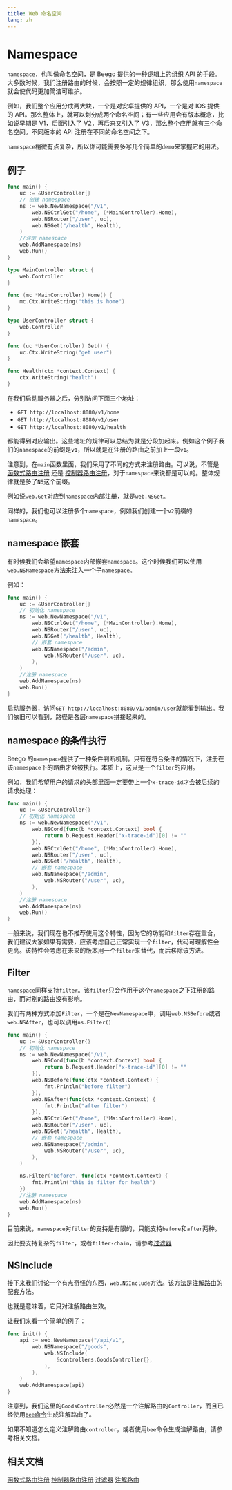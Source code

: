 ```yaml
---
title: Web 命名空间
lang: zh
---
```


# Namespace

`namespace`，也叫做命名空间，是 Beego 提供的一种逻辑上的组织 API 的手段。 大多数时候，我们注册路由的时候，会按照一定的规律组织，那么使用`namespace`就会使代码更加简洁可维护。

例如，我们整个应用分成两大块，一个是对安卓提供的 API，一个是对 IOS 提供的 API。那么整体上，就可以划分成两个命名空间；有一些应用会有版本概念，比如说早期是 V1，后面引入了 V2，再后来又引入了 V3，那么整个应用就有三个命名空间。不同版本的 API 注册在不同的命名空间之下。

`namespace`稍微有点复杂，所以你可能需要多写几个简单的`demo`来掌握它的用法。

## 例子

```go
func main() {
	uc := &UserController{}
	// 创建 namespace
	ns := web.NewNamespace("/v1",
		web.NSCtrlGet("/home", (*MainController).Home),
		web.NSRouter("/user", uc),
		web.NSGet("/health", Health),
	)
	//注册 namespace
	web.AddNamespace(ns)
	web.Run()
}

type MainController struct {
	web.Controller
}

func (mc *MainController) Home() {
	mc.Ctx.WriteString("this is home")
}

type UserController struct {
	web.Controller
}

func (uc *UserController) Get() {
	uc.Ctx.WriteString("get user")
}

func Health(ctx *context.Context) {
	ctx.WriteString("health")
}
```

在我们启动服务器之后，分别访问下面三个地址：

- `GET http://localhost:8080/v1/home`
- `GET http://localhost:8080/v1/user`
- `GET http://localhost:8080/v1/health`

都能得到对应输出。这些地址的规律可以总结为就是分段加起来。例如这个例子我们的`namespace`的前缀是`v1`，所以就是在注册的路由之前加上一段`v1`。

注意到，在`main`函数里面，我们采用了不同的方式来注册路由。可以说，不管是[函数式路由注册](router/functional_style/README.md) 还是 [控制器路由注册](router/ctrl_style/README.md)，对于`namespace`来说都是可以的。整体规律就是多了`NS`这个前缀。

例如说`web.Get`对应到`namespace`内部注册，就是`web.NSGet`。

同样的，我们也可以注册多个`namespace`，例如我们创建一个`v2`前缀的`namespace`。

## namespace 嵌套

有时候我们会希望`namespace`内部嵌套`namespace`。这个时候我们可以使用`web.NSNamespace`方法来注入一个子`namespace`。

例如：

```go
func main() {
	uc := &UserController{}
	// 初始化 namespace
	ns := web.NewNamespace("/v1",
		web.NSCtrlGet("/home", (*MainController).Home),
		web.NSRouter("/user", uc),
		web.NSGet("/health", Health),
		// 嵌套 namespace
		web.NSNamespace("/admin",
			web.NSRouter("/user", uc),
		),
	)
	//注册 namespace
	web.AddNamespace(ns)
	web.Run()
}
```

启动服务器，访问`GET http://localhost:8080/v1/admin/user`就能看到输出。我们依旧可以看到，路径是各层`namespace`拼接起来的。

## namespace 的条件执行

Beego 的`namespace`提供了一种条件判断机制。只有在符合条件的情况下，注册在该`namespace`下的路由才会被执行。本质上，这只是一个`filter`的应用。

例如，我们希望用户的请求的头部里面一定要带上一个`x-trace-id`才会被后续的请求处理：

```go
func main() {
	uc := &UserController{}
	// 初始化 namespace
	ns := web.NewNamespace("/v1",
		web.NSCond(func(b *context.Context) bool {
			return b.Request.Header["x-trace-id"][0] != ""
		}),
		web.NSCtrlGet("/home", (*MainController).Home),
		web.NSRouter("/user", uc),
		web.NSGet("/health", Health),
		// 嵌套 namespace
		web.NSNamespace("/admin",
			web.NSRouter("/user", uc),
		),
	)
	//注册 namespace
	web.AddNamespace(ns)
	web.Run()
}
```

一般来说，我们现在也不推荐使用这个特性，因为它的功能和`filter`存在重合，我们建议大家如果有需要，应该考虑自己正常实现一个`filter`，代码可理解性会更高。该特性会考虑在未来的版本用一个`filter`来替代，而后移除该方法。

## Filter

`namespace`同样支持`filter`。该`filter`只会作用于这个`namespace`之下注册的路由，而对别的路由没有影响。

我们有两种方式添加`Filter`，一个是在`NewNamespace`中，调用`web.NSBefore`或者`web.NSAfter`，也可以调用`ns.Filter()`

```go
func main() {
	uc := &UserController{}
	// 初始化 namespace
	ns := web.NewNamespace("/v1",
		web.NSCond(func(b *context.Context) bool {
			return b.Request.Header["x-trace-id"][0] != ""
		}),
		web.NSBefore(func(ctx *context.Context) {
			fmt.Println("before filter")
		}),
		web.NSAfter(func(ctx *context.Context) {
			fmt.Println("after filter")
		}),
		web.NSCtrlGet("/home", (*MainController).Home),
		web.NSRouter("/user", uc),
		web.NSGet("/health", Health),
		// 嵌套 namespace
		web.NSNamespace("/admin",
			web.NSRouter("/user", uc),
		),
	)

	ns.Filter("before", func(ctx *context.Context) {
		fmt.Println("this is filter for health")
	})
	//注册 namespace
	web.AddNamespace(ns)
	web.Run()
}
```

目前来说，`namespace`对`filter`的支持是有限的，只能支持`before`和`after`两种。

因此要支持复杂的`filter`，或者`filter-chain`，请参考[过滤器](filter/README.md)

## NSInclude

接下来我们讨论一个有点奇怪的东西，`web.NSInclude`方法。该方法是[注解路由](router/ctrl_style/README.md)的配套方法。

也就是意味着，它只对注解路由生效。

让我们来看一个简单的例子：

```go
func init() {
	api := web.NewNamespace("/api/v1",
		web.NSNamespace("/goods",
			web.NSInclude(
				&controllers.GoodsController{},
			),
		),
	)
	web.AddNamespace(api)
}
```

注意到，我们这里的`GoodsController`必然是一个注解路由的`Controller`，而且已经使用[`bee`命令](../bee/README.md)生成注解路由了。

如果不知道怎么定义注解路由`controller`，或者使用`bee`命令生成注解路由，请参考相关文档。

## 相关文档

[函数式路由注册](router/functional_style/README.md)
[控制器路由注册](router/ctrl_style/README.md)
[过滤器](./filter/README.md)
[注解路由](router/ctrl_style/README.md)
